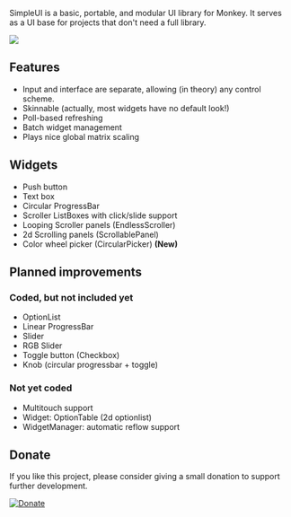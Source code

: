 SimpleUI is a basic, portable, and modular UI library for Monkey.  It serves as a UI base for projects that don't need a full library.

![](http://i.imgur.com/acs0W74.png)

## Features
* Input and interface are separate, allowing (in theory) any control scheme.
* Skinnable (actually, most widgets have no default look!)
* Poll-based refreshing
* Batch widget management
* Plays nice global matrix scaling

## Widgets
* Push button
* Text box
* Circular ProgressBar
* Scroller ListBoxes with click/slide support
* Looping Scroller panels (EndlessScroller)
* 2d Scrolling panels (ScrollablePanel)  
* Color wheel picker (CircularPicker)  **(New)**

## Planned improvements
### Coded, but not included yet
* OptionList
* Linear ProgressBar
* Slider
* RGB Slider
* Toggle button (Checkbox)
* Knob (circular progressbar + toggle)

### Not yet coded
* Multitouch support
* Widget: OptionTable (2d optionlist)
* WidgetManager: automatic reflow support

## Donate
If you like this project, please consider giving a small donation to support further development.

[![Donate](https://www.paypalobjects.com/en_US/i/btn/btn_donate_LG.gif)](https://www.paypal.com/cgi-bin/webscr?cmd=_donations&business=RHZMPB4RL3T82&lc=US&item_name=Nobu%27s%20Monkey%2dX%20projects&currency_code=USD&bn=PP%2dDonationsBF%3abtn_donate_LG%2egif%3aNonHosted)

